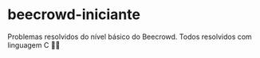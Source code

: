# beecrowd-iniciante
Problemas resolvidos do nível básico do Beecrowd. Todos resolvidos com linguagem C 👍🏻
